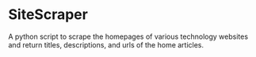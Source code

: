 # SiteScraper
A python script to scrape the homepages of various technology websites and return titles, descriptions, and urls of the home articles.
